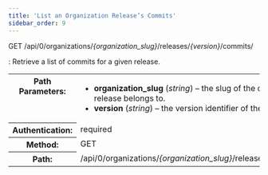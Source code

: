 ```yaml
---
title: 'List an Organization Release’s Commits'
sidebar_order: 9
---
```


GET /api/0/organizations/_{organization_slug}_/releases/_{version}_/commits/

: Retrieve a list of commits for a given release.

  <table class="table"><tbody valign="top"><tr><th>Path Parameters:</th><td><ul><li><strong>organization_slug</strong> (<em>string</em>) – the slug of the organization the release belongs to.</li><li><strong>version</strong> (<em>string</em>) – the version identifier of the release.</li></ul></td></tr><tr><th>Authentication:</th><td>required</td></tr><tr><th>Method:</th><td>GET</td></tr><tr><th>Path:</th><td>/api/0/organizations/<em>{organization_slug}</em>/releases/<em>{version}</em>/commits/</td></tr></tbody></table>
